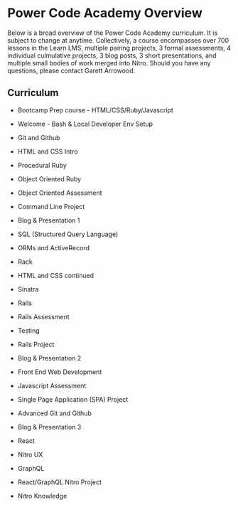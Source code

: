 # Power Code Academy Overview

Below is a broad overview of the Power Code Academy curriculum. It is subject to change at anytime. Collectively, a course encompasses over 700 lessons in the Learn LMS, multiple pairing projects, 3 formal assessments, 4 individual culmulative projects, 3 blog posts, 3 short presentations, and multiple small bodies of work merged into Nitro. Should you have any questions, please contact Garett Arrowood.

## Curriculum

* Bootcamp Prep course - HTML/CSS/Ruby/Javascript

* Welcome - Bash & Local Developer Env Setup
* Git and Github
* HTML and CSS Intro
* Procedural Ruby
* Object Oriented Ruby
* Object Oriented Assessment
* Command Line Project
* Blog & Presentation 1
* SQL (Structured Query Language)
* ORMs and ActiveRecord
* Rack
* HTML and CSS continued
* Sinatra
* Rails
* Rails Assessment
* Testing
* Rails Project
* Blog & Presentation 2
* Front End Web Development
* Javascript Assessment
* Single Page Application (SPA) Project
* Advanced Git and Github
* Blog & Presentation 3
* React
* Nitro UX
* GraphQL
* React/GraphQL Nitro Project
* Nitro Knowledge
